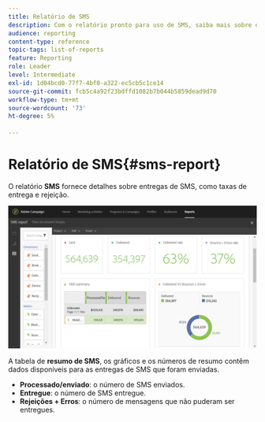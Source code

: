 ```yaml
---
title: Relatório de SMS
description: Com o relatório pronto para uso de SMS, saiba mais sobre o sucesso dos deliveries de SMS.
audience: reporting
content-type: reference
topic-tags: list-of-reports
feature: Reporting
role: Leader
level: Intermediate
exl-id: 1d04bcd0-77f7-4bf0-a322-ec5cb5c1ce14
source-git-commit: fcb5c4a92f23bdffd1082b7b044b5859dead9d70
workflow-type: tm+mt
source-wordcount: '73'
ht-degree: 5%

---
```


# Relatório de SMS{#sms-report}

O relatório **SMS** fornece detalhes sobre entregas de SMS, como taxas de entrega e rejeição.

![](assets/dynamic_report_sms.png)

A tabela de **resumo de SMS**, os gráficos e os números de resumo contêm dados disponíveis para as entregas de SMS que foram enviadas.

* **Processado/enviado**: o número de SMS enviados.
* **Entregue**: o número de SMS entregue.
* **Rejeições + Erros**: o número de mensagens que não puderam ser entregues.
